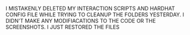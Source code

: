 I MISTAKENLY DELETED MY INTERACTION SCRIPTS AND HARDHAT CONFIG FILE WHILE TRYING TO CLEANUP THE FOLDERS YESTERDAY. I DIDN'T MAKE ANY MODIFIACATIONS TO THE CODE OR THE SCREENSHOTS. I JUST RESTORED THE FILES
